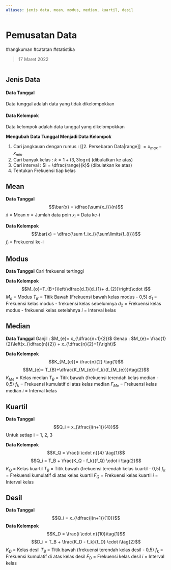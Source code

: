 ```yaml
---
aliases: jenis data, mean, modus, median, kuartil, desil
---
```

# Pemusatan Data
#rangkuman #catatan #statistika
> 17 Maret 2022
```toc
```
## Jenis Data
#### Data Tunggal
Data tunggal adalah data yang tidak dikelompokkan
#### Data Kelompok
Data kelompok adalah data tunggal yang dikelompokkan

**Mengubah Data Tunggal Menjadi Data Kelompok**
1. Cari jangkauan dengan rumus : [[2. Persebaran Data|range]] $= x_{max} - x_{min}$
2. Cari banyak kelas : $k = 1 + (3,3 \log{n})$ (dibulatkan ke atas)
3. Cari interval : $i = \dfrac{range}{k}$ (dibulatkan ke atas)
4. Tentukan Frekuensi tiap kelas


## Mean
**Data Tunggal**
$$\bar{x} = \dfrac{\sum{x_i}}{n}$$
$\bar{x}$ = Mean
$n$ = Jumlah data poin
$x_i$ = Data ke-i

**Data Kelompok**
$$\bar{x} = \dfrac{\sum f_ix_i}{\sum\limits{f_{i}}}$$
$f_i$ = Frekuensi ke-i

## Modus
**Data Tunggal**
Cari frekuensi tertinggi

**Data Kelompok**
$$M_{o}=T_{B+}\left(\dfrac{d_1}{d_{1}+ d_{2}}\right)\cdot i$$
$M_o$ = Modus
$T_B$ = Titik Bawah (Frekuensi bawah kelas modus - 0,5)
$d_1$  = Frekuensi kelas modus - frekuensi kelas sebelumnya
$d_2$  = Frekuensi kelas modus - frekuensi kelas setelahnya
$i$    = Interval kelas

## Median
**Data Tunggal**
Ganjil   : $M_{e}= x_{\dfrac{n+1}{2}}$
Genap : $M_{e}= \frac{1}{2}\left(x_{\dfrac{n}{2}} + x_{\dfrac{n}{2}+1}\right)$

**Data Kelompok**
$$K_{M_{e}}= \frac{n}{2} \tag{1}$$
$$M_{e}= T_{B}+\dfrac{K_{M_{e}}-f_k}{f_{M_{e}}}\tag{2}$$ 
$K_{Me}$ = Kelas median 
$T_B$ = Titik bawah (frekuensi terendah kelas median - 0,5) 
$f_k$ = Frekuensi kumulatif di atas kelas median 
$F_{Me}$ = Frekuensi kelas median 
$i$ = Interval kelas
 
## Kuartil
**Data Tunggal**
$$Q_i = x_{\tfrac{i(n+1)}{4}}$$
Untuk setiap i = 1, 2, 3

**Data Kelompok**
$$K_Q = \frac{i \cdot n}{4} \tag{1}$$
$$Q_i = T_B + \frac{K_Q - f_k}{f_Q} \cdot i \tag{2}$$
$K_{Q}$ = Kelas kuartil 
$T_B$ = Titik bawah (frekuensi terendah kelas kuartil - 0,5) 
$f_k$ = Frekuensi kumulatif di atas kelas kuartil 
$F_{Q}$ = Frekuensi kelas kuartil 
$i$ = Interval kelas

## Desil
**Data Tunggal**
$$Q_i = x_{\dfrac{i(n+1)}{10}}$$
**Data Kelompok**
$$K_D = \frac{i \cdot n}{10}\tag{1}$$
$$D_i = T_B + \frac{K_D - f_k}{f_D} \cdot i\tag{2}$$
$K_{D}$ = Kelas desil 
$T_B$ = Titik bawah (frekuensi terendah kelas desil - 0,5)
$f_k$ = Frekuensi kumulatif di atas kelas desil
$F_{D}$ = Frekuensi kelas desil 
$i$ = Interval kelas